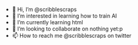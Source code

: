 - 👋 Hi, I’m @scribblescraps
- 👀 I’m interested in learning how to train AI
- 🌱 I’m currently learning html
- 💞️ I’m looking to collaborate on nothing yet:p
- 📫 How to reach me @scribblescraps on twitter

<!---
scribblescraps/scribblescraps is a ✨ special ✨ repository because its `README.md` (this file) appears on your GitHub profile.
You can click the Preview link to take a look at your changes.
--->
